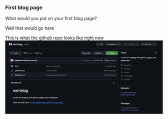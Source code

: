 ### First blog page

What would you put on your first blog page? 

Well that would go here

This is what the github repo looks like right now
![Early github repo](assets/github-repo.jpg)
